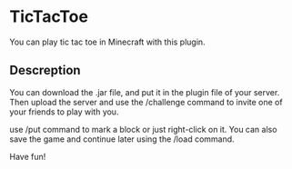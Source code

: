 # TicTacToe 
You can play tic tac toe in Minecraft with this plugin.

## Descreption 
You can download the .jar file, and put it in the plugin file of your server.
Then upload the server and use the /challenge command to invite one of your friends to play with you.

use /put command to mark a block or just right-click on it. 
You can also save the game and continue later using the /load command.

Have fun!

